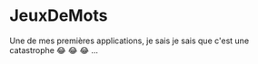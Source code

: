 # JeuxDeMots
Une de mes premières applications, je sais je sais que c'est une catastrophe :joy: :joy: :joy: ... 
